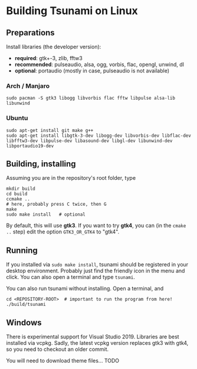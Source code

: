 # Building Tsunami on Linux

## Preparations

Install libraries (the developer version):
* **required**: gtk+-3, zlib, fftw3
* **recommended**: pulseaudio, alsa, ogg, vorbis, flac, opengl, unwind, dl
* **optional**: portaudio (mostly in case, pulseaudio is not available)

### Arch / Manjaro

```
sudo pacman -S gtk3 libogg libvorbis flac fftw libpulse alsa-lib libunwind
```

### Ubuntu

```
sudo apt-get install git make g++
sudo apt-get install libgtk-3-dev libogg-dev libvorbis-dev libflac-dev libfftw3-dev libpulse-dev libasound-dev libgl-dev libunwind-dev libportaudio19-dev
```

## Building, installing

Assuming you are in the repository's root folder, type
```
mkdir build
cd build
ccmake ..
# here, probably press C twice, then G
make
sudo make install   # optional
```

By default, this will use **gtk3**. If you want to try **gtk4**, you can (in the `cmake ..` step) edit the option `GTK3_OR_GTK4` to "gtk4".


<!---Alternatively, you can use **meson** to compile (might be broken...):
```
meson build
cd build
ninja
```
--->


## Running

If you installed via `sudo make install`, tsunami should be registered in your desktop environment. Probably just find the friendly icon in the menu and click. You can also open a terminal and type `tsunami`.

You can also run tsunami without installing. Open a terminal, and
```
cd <REPOSITORY-ROOT>  # important to run the program from here!
./build/tsunami
```




## Windows

There is experimental support for Visual Studio 2019. Libraries are best installed via vcpkg. Sadly, the latest vcpkg version replaces gtk3 with gtk4, so you need to checkout an older commit.


You will need to download theme files... TODO

